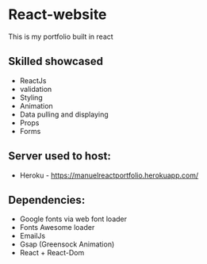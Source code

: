 # React-website
This is my portfolio built in react

## Skilled showcased

- ReactJs
- validation
- Styling
- Animation
- Data pulling and displaying
- Props
- Forms

## Server used to host:

- Heroku - https://manuelreactportfolio.herokuapp.com/

## Dependencies:

- Google fonts via web font loader
- Fonts Awesome loader
- EmailJs
- Gsap (Greensock Animation)
- React + React-Dom
